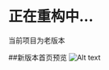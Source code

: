 # 正在重构中...

当前项目为老版本

##新版本首页预览
![Alt text](https://github.com/muwenzi/photography-website/img/new_index.jpg)


